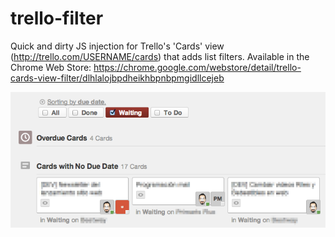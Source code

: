 trello-filter
=============

Quick and dirty JS injection for Trello's 'Cards' view (http://trello.com/USERNAME/cards) that adds list filters. Available in the Chrome Web Store:  https://chrome.google.com/webstore/detail/trello-cards-view-filter/dlhlalojbpdheikhbpnbpmgidllcejeb

![Filter screenshot](screenshot.png)


